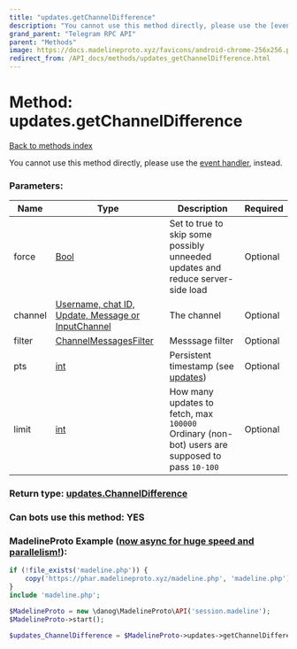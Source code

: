 ```yaml
---
title: "updates.getChannelDifference"
description: "You cannot use this method directly, please use the [event handler](https://docs.madelineproto.xyz/docs/UPDATES.html), instead."
grand_parent: "Telegram RPC API"
parent: "Methods"
image: https://docs.madelineproto.xyz/favicons/android-chrome-256x256.png
redirect_from: /API_docs/methods/updates_getChannelDifference.html
---
```

# Method: updates.getChannelDifference
[Back to methods index](index.html)



You cannot use this method directly, please use the [event handler](https://docs.madelineproto.xyz/docs/UPDATES.html), instead.

### Parameters:

| Name     |    Type       | Description | Required |
|----------|---------------|-------------|----------|
|force|[Bool](/API_docs/types/Bool.html) | Set to true to skip some possibly unneeded updates and reduce server-side load | Optional|
|channel|[Username, chat ID, Update, Message or InputChannel](/API_docs/types/InputChannel.html) | The channel | Optional|
|filter|[ChannelMessagesFilter](/API_docs/types/ChannelMessagesFilter.html) | Messsage filter | Optional|
|pts|[int](/API_docs/types/int.html) | Persistent timestamp (see [updates](https://core.telegram.org/api/updates)) | Optional|
|limit|[int](/API_docs/types/int.html) | How many updates to fetch, max `100000`<br>Ordinary (non-bot) users are supposed to pass `10-100` | Optional|


### Return type: [updates.ChannelDifference](/API_docs/types/updates.ChannelDifference.html)

### Can bots use this method: **YES**


### MadelineProto Example ([now async for huge speed and parallelism!](https://docs.madelineproto.xyz/docs/ASYNC.html)):


```php
if (!file_exists('madeline.php')) {
    copy('https://phar.madelineproto.xyz/madeline.php', 'madeline.php');
}
include 'madeline.php';

$MadelineProto = new \danog\MadelineProto\API('session.madeline');
$MadelineProto->start();

$updates_ChannelDifference = $MadelineProto->updates->getChannelDifference(force: Bool, channel: InputChannel, filter: ChannelMessagesFilter, pts: int, limit: int, );
```

